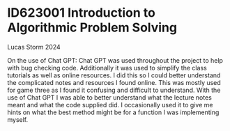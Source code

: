 # ID623001 Introduction to Algorithmic Problem Solving

Lucas Storm
2024

On the use of Chat GPT:
Chat GPT was used throughout the project to help with bug checking code. Additionally it was used to simplify the class tutorials as well as online resources.
I did this so I could better understand the complicated notes and resources I found online. This was mostly used for game three as I found it confusing and difficult to understand.
With the use of Chat GPT I was able to better understand what the lecture notes meant and what the code supplied did. I occasionally used it to give me hints on what the best method
might be for a function I was implementing myself.
